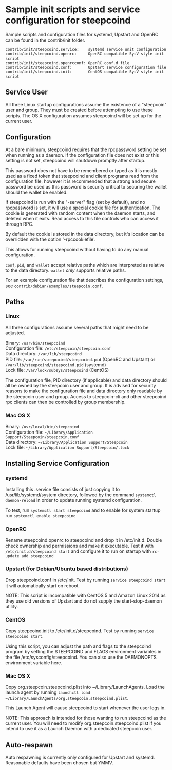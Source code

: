 Sample init scripts and service configuration for steepcoind
==========================================================

Sample scripts and configuration files for systemd, Upstart and OpenRC
can be found in the contrib/init folder.

    contrib/init/steepcoind.service:    systemd service unit configuration
    contrib/init/steepcoind.openrc:     OpenRC compatible SysV style init script
    contrib/init/steepcoind.openrcconf: OpenRC conf.d file
    contrib/init/steepcoind.conf:       Upstart service configuration file
    contrib/init/steepcoind.init:       CentOS compatible SysV style init script

Service User
---------------------------------

All three Linux startup configurations assume the existence of a "steepcoin" user
and group.  They must be created before attempting to use these scripts.
The OS X configuration assumes steepcoind will be set up for the current user.

Configuration
---------------------------------

At a bare minimum, steepcoind requires that the rpcpassword setting be set
when running as a daemon.  If the configuration file does not exist or this
setting is not set, steepcoind will shutdown promptly after startup.

This password does not have to be remembered or typed as it is mostly used
as a fixed token that steepcoind and client programs read from the configuration
file, however it is recommended that a strong and secure password be used
as this password is security critical to securing the wallet should the
wallet be enabled.

If steepcoind is run with the "-server" flag (set by default), and no rpcpassword is set,
it will use a special cookie file for authentication. The cookie is generated with random
content when the daemon starts, and deleted when it exits. Read access to this file
controls who can access it through RPC.

By default the cookie is stored in the data directory, but it's location can be overridden
with the option '-rpccookiefile'.

This allows for running steepcoind without having to do any manual configuration.

`conf`, `pid`, and `wallet` accept relative paths which are interpreted as
relative to the data directory. `wallet` *only* supports relative paths.

For an example configuration file that describes the configuration settings,
see `contrib/debian/examples/steepcoin.conf`.

Paths
---------------------------------

### Linux

All three configurations assume several paths that might need to be adjusted.

Binary:              `/usr/bin/steepcoind`  
Configuration file:  `/etc/steepcoin/steepcoin.conf`  
Data directory:      `/var/lib/steepcoind`  
PID file:            `/var/run/steepcoind/steepcoind.pid` (OpenRC and Upstart) or `/var/lib/steepcoind/steepcoind.pid` (systemd)  
Lock file:           `/var/lock/subsys/steepcoind` (CentOS)  

The configuration file, PID directory (if applicable) and data directory
should all be owned by the steepcoin user and group.  It is advised for security
reasons to make the configuration file and data directory only readable by the
steepcoin user and group.  Access to steepcoin-cli and other steepcoind rpc clients
can then be controlled by group membership.

### Mac OS X

Binary:              `/usr/local/bin/steepcoind`  
Configuration file:  `~/Library/Application Support/Steepcoin/steepcoin.conf`  
Data directory:      `~/Library/Application Support/Steepcoin`  
Lock file:           `~/Library/Application Support/Steepcoin/.lock`  

Installing Service Configuration
-----------------------------------

### systemd

Installing this .service file consists of just copying it to
/usr/lib/systemd/system directory, followed by the command
`systemctl daemon-reload` in order to update running systemd configuration.

To test, run `systemctl start steepcoind` and to enable for system startup run
`systemctl enable steepcoind`

### OpenRC

Rename steepcoind.openrc to steepcoind and drop it in /etc/init.d.  Double
check ownership and permissions and make it executable.  Test it with
`/etc/init.d/steepcoind start` and configure it to run on startup with
`rc-update add steepcoind`

### Upstart (for Debian/Ubuntu based distributions)

Drop steepcoind.conf in /etc/init.  Test by running `service steepcoind start`
it will automatically start on reboot.

NOTE: This script is incompatible with CentOS 5 and Amazon Linux 2014 as they
use old versions of Upstart and do not supply the start-stop-daemon utility.

### CentOS

Copy steepcoind.init to /etc/init.d/steepcoind. Test by running `service steepcoind start`.

Using this script, you can adjust the path and flags to the steepcoind program by
setting the STEEPCOIND and FLAGS environment variables in the file
/etc/sysconfig/steepcoind. You can also use the DAEMONOPTS environment variable here.

### Mac OS X

Copy org.steepcoin.steepcoind.plist into ~/Library/LaunchAgents. Load the launch agent by
running `launchctl load ~/Library/LaunchAgents/org.steepcoin.steepcoind.plist`.

This Launch Agent will cause steepcoind to start whenever the user logs in.

NOTE: This approach is intended for those wanting to run steepcoind as the current user.
You will need to modify org.steepcoin.steepcoind.plist if you intend to use it as a
Launch Daemon with a dedicated steepcoin user.

Auto-respawn
-----------------------------------

Auto respawning is currently only configured for Upstart and systemd.
Reasonable defaults have been chosen but YMMV.
